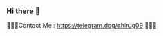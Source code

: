 ### Hi there 👋

<!--
**chirutheboss/chirutheboss** is a ✨ _special_ ✨ repository because its `README.md` (this file) appears on your GitHub profile.

Here are some ideas to get you started:

- 🔭 I’m currently working on ...Nothing
- 🌱 I’m currently learning ...Nothing
- 👯 I’m looking to collaborate on ...No One
- 🤔 I’m looking for help with ...No One
- 💬 Ask me about ...Anything
- 📫 How to reach me: ...Message Me
- ⚡ Fun fact: ...I Haven't Given Any Infor About Me
-->

Contact Me : https://telegram.dog/chirug09 
